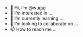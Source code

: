 - 👋 Hi, I’m @wuguji
- 👀 I’m interested in ...
- 🌱 I’m currently learning ...
- 💞️ I’m looking to collaborate on ...
- 📫 How to reach me ...

<!---
wuguji/wuguji is a ✨ special ✨ repository because its `README.md` (this file) appears on your GitHub profile.
You can click the Preview link to take a look at your changes.
--->
